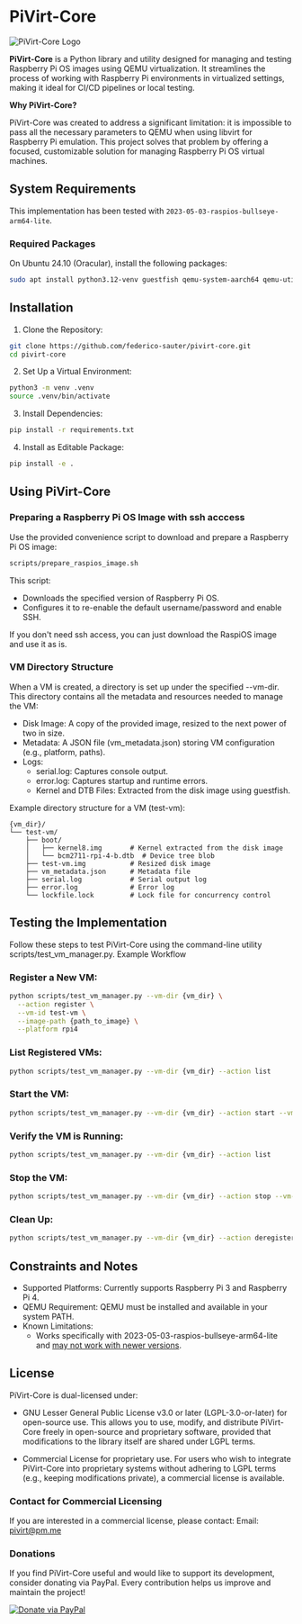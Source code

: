 # PiVirt-Core

![PiVirt-Core Logo](assets/logo.png)

**PiVirt-Core** is a Python library and utility designed for managing and testing Raspberry Pi OS images using QEMU virtualization. It streamlines the process of working with Raspberry Pi environments in virtualized settings, making it ideal for CI/CD pipelines or local testing.

**Why PiVirt-Core?**

PiVirt-Core was created to address a significant limitation: it is impossible to pass all the necessary parameters to QEMU when using libvirt for Raspberry Pi emulation. This project solves that problem by offering a focused, customizable solution for managing Raspberry Pi OS virtual machines.

## System Requirements

This implementation has been tested with `2023-05-03-raspios-bullseye-arm64-lite`.

### Required Packages

On Ubuntu 24.10 (Oracular), install the following packages:

```bash
sudo apt install python3.12-venv guestfish qemu-system-aarch64 qemu-utils
```

## Installation

1. Clone the Repository:

```bash
git clone https://github.com/federico-sauter/pivirt-core.git
cd pivirt-core
```

2. Set Up a Virtual Environment:

```bash
python3 -m venv .venv
source .venv/bin/activate
```

3. Install Dependencies:

```bash
pip install -r requirements.txt
```

4. Install as Editable Package:

```bash
pip install -e .
```

## Using PiVirt-Core

### Preparing a Raspberry Pi OS Image with ssh acccess

Use the provided convenience script to download and prepare a Raspberry Pi OS image:

```bash
scripts/prepare_raspios_image.sh
```

This script:

- Downloads the specified version of Raspberry Pi OS.
- Configures it to re-enable the default username/password and enable SSH.

If you don't need ssh access, you can just download the RaspiOS image and use it as is.

### VM Directory Structure

When a VM is created, a directory is set up under the specified --vm-dir. This directory contains all the metadata and resources needed to manage the VM:

- Disk Image: A copy of the provided image, resized to the next power of two in size.
- Metadata: A JSON file (vm_metadata.json) storing VM configuration (e.g., platform, paths).
- Logs:
   - serial.log: Captures console output.
   - error.log: Captures startup and runtime errors.
   - Kernel and DTB Files: Extracted from the disk image using guestfish.

Example directory structure for a VM (test-vm):

```
{vm_dir}/
└── test-vm/
    ├── boot/
    │   ├── kernel8.img       # Kernel extracted from the disk image
    │   └── bcm2711-rpi-4-b.dtb  # Device tree blob
    ├── test-vm.img           # Resized disk image
    ├── vm_metadata.json      # Metadata file
    ├── serial.log            # Serial output log
    ├── error.log             # Error log
    └── lockfile.lock         # Lock file for concurrency control
```

## Testing the Implementation

Follow these steps to test PiVirt-Core using the command-line utility scripts/test_vm_manager.py.
Example Workflow

### Register a New VM:

```bash
python scripts/test_vm_manager.py --vm-dir {vm_dir} \
  --action register \
  --vm-id test-vm \
  --image-path {path_to_image} \
  --platform rpi4
```

### List Registered VMs:

```bash
python scripts/test_vm_manager.py --vm-dir {vm_dir} --action list
```

### Start the VM:

```bash
python scripts/test_vm_manager.py --vm-dir {vm_dir} --action start --vm-id test-vm
```

### Verify the VM is Running:

```bash
python scripts/test_vm_manager.py --vm-dir {vm_dir} --action list
```

### Stop the VM:

```bash
python scripts/test_vm_manager.py --vm-dir {vm_dir} --action stop --vm-id test-vm
```

### Clean Up:

```bash
python scripts/test_vm_manager.py --vm-dir {vm_dir} --action deregister --vm-id test-vm
```

## Constraints and Notes

- Supported Platforms: Currently supports Raspberry Pi 3 and Raspberry Pi 4.
- QEMU Requirement: QEMU must be installed and available in your system PATH.
- Known Limitations:
   - Works specifically with 2023-05-03-raspios-bullseye-arm64-lite and [may not work with newer versions](https://gitlab.com/qemu-project/qemu/-/issues/2351).

## License

PiVirt-Core is dual-licensed under:

- GNU Lesser General Public License v3.0 or later (LGPL-3.0-or-later) for open-source use.
This allows you to use, modify, and distribute PiVirt-Core freely in open-source and proprietary software, provided that modifications to the library itself are shared under LGPL terms.

- Commercial License for proprietary use.
For users who wish to integrate PiVirt-Core into proprietary systems without adhering to LGPL terms (e.g., keeping modifications private), a commercial license is available.

### Contact for Commercial Licensing

If you are interested in a commercial license, please contact:
Email: pivirt@pm.me

### Donations

If you find PiVirt-Core useful and would like to support its development, consider donating via PayPal. Every contribution helps us improve and maintain the project!

[![Donate via PayPal](https://www.paypalobjects.com/en_US/i/btn/btn_donate_LG.gif)](https://www.paypal.com/donate?business=pivirt@pm.me)
